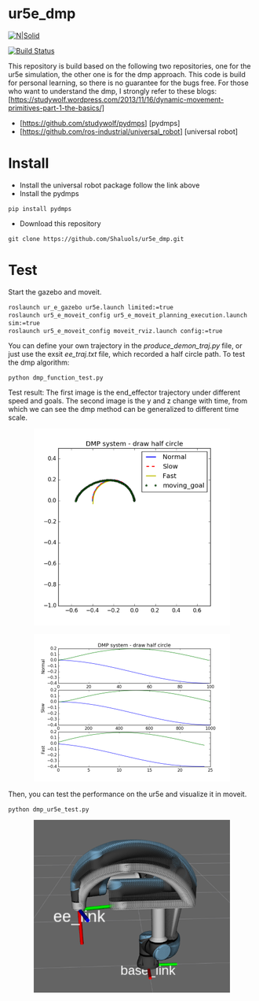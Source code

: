 # ur5e_dmp

[![N|Solid](https://cldup.com/dTxpPi9lDf.thumb.png)](https://nodesource.com/products/nsolid)

[![Build Status](https://travis-ci.org/joemccann/dillinger.svg?branch=master)](https://travis-ci.org/joemccann/dillinger)

This repository is build based on the following two repositories, one for the ur5e simulation, the other one is for the dmp approach. This code is build for personal learning, so there is no guarantee for the bugs free. For those who want to understand the dmp, I strongly refer to these blogs: [https://studywolf.wordpress.com/2013/11/16/dynamic-movement-primitives-part-1-the-basics/]

  - [https://github.com/studywolf/pydmps] [pydmps] 
  - [https://github.com/ros-industrial/universal_robot] [universal robot]

# Install

  - Install the universal robot package follow the link above
  - Install the pydmps
```
pip install pydmps
```
  - Download this repository
```
git clone https://github.com/Shaluols/ur5e_dmp.git
```

# Test

Start the gazebo and moveit.
```
roslaunch ur_e_gazebo ur5e.launch limited:=true
roslaunch ur5_e_moveit_config ur5_e_moveit_planning_execution.launch sim:=true
roslaunch ur5_e_moveit_config moveit_rviz.launch config:=true
```
You can define your own trajectory in the *produce_demon_traj.py* file, or just use the exsit *ee_traj.txt* file, which recorded a half circle path. 
To test the dmp algorithm:
```
python dmp_function_test.py
```
Test result:
The first image is the end_effector trajectory under different speed and goals.
The second image is the y and z change with time, from which we can see the dmp method can be generalized to different time scale.  
<p align="center">
  <img src="images/function_test.png" width="400" title="temporal scaling and changed goal">
</p>
<p align="center">
  <img src="images/temporal_scaling_test.png" width="400" title="temporal scaling">
</p>

Then, you can test the performance on the ur5e and visualize it in moveit. 

```
python dmp_ur5e_test.py
```

<p align="center">
  <img src="images/change_goal.png" width="400" title="trajectory in moveit with different goal">
</p>